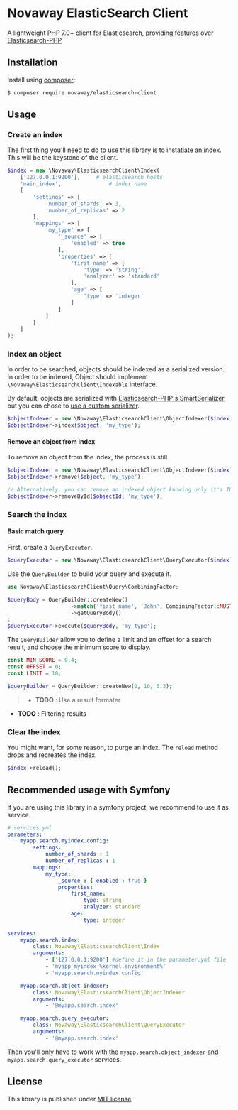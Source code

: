 # Novaway ElasticSearch Client

A lightweight PHP 7.0+ client for Elasticsearch, providing features over [Elasticsearch-PHP](https://www.elastic.co/guide/en/elasticsearch/client/php-api/current/index.html)

## Installation

Install using [composer](https://getcomposer.org):

```shell
$ composer require novaway/elasticsearch-client
```

## Usage

### Create an index

The first thing you'll need to do to use this library is to instatiate an index. This will be the keystone of the client.

```php
$index = new \Novaway\ElasticsearchClient\Index(
	['127.0.0.1:9200'],  	# elasticsearch hosts
	'main_index',				# index name
	[
        'settings' => [
            'number_of_shards' => 3,
            'number_of_replicas' => 2
        ],
        'mappings' => [
            'my_type' => [
                '_source' => [
                    'enabled' => true
                ],
                'properties' => [
                    'first_name' => [
                        'type' => 'string',
                        'analyzer' => 'standard'
                    ],
                    'age' => [
                        'type' => 'integer'
                    ]
                ]
            ]
        ]
    ]    
);
```

### Index an object

In order to be searched, objects should be indexed as a serialized version. In order to be indexed, Object should implement `\Novaway\ElasticsearchClient\Indexable` interface.

By default, objects are serialized with [Elasticsearch-PHP's SmartSerializer](https://www.elastic.co/guide/en/elasticsearch/client/php-api/current/_serializers.html#_smartserializer), but you can chose to [use a custom serializer](doc/working-with-a-custom-serializer.md).

```php
$objectIndexer = new \Novaway\ElasticsearchClient\ObjectIndexer($index);
$objectIndexer->index($object, 'my_type');
```

#### Remove an object from index

To remove an object from the index, the process is still 

```php
$objectIndexer = new \Novaway\ElasticsearchClient\ObjectIndexer($index);
$objectIndexer->remove($object, 'my_type');

// Alternatively, you can remove an indexed object knowing only it's ID.
$objectIndexer->removeById($objectId, 'my_type');
```

### Search the index

#### Basic match query

First, create a `QueryExecutor`.

```php
$queryExecutor = new \Novaway\ElasticsearchClient\QueryExecutor($index);
```

Use the `QueryBuilder` to build your query and execute it.

```php
use Novaway\ElasticsearchClient\Query\CombiningFactor;

$queryBody = QueryBuilder::createNew()
					->match('first_name', 'John', CombiningFactor::MUST)
					->getQueryBody()
;
$queryExecutor->execute($queryBody, 'my_type');
```

The `QueryBuilder` allow you to define a limit and an offset for a search result, and choose the minimum score to display.

```php
const MIN_SCORE = 0.4;
const OFFSET = 0;
const LIMIT = 10;

$queryBuilder = QueryBuilder::createNew(0, 10, 0.3);
```

> + **TODO** : Use a result formater
+ **TODO** : Filtering results

### Clear the index

You might want, for some reason, to purge an index. The `reload` method drops and recreates the index.

```php
$index->reload();
```


## Recommended usage with Symfony

If you are using this library in a symfony project, we recommend to use it as service.

```yml
# services.yml
parameters:
    myapp.search.myindex.config:
        settings:
            number_of_shards : 1
            number_of_replicas : 1
        mappings:
            my_type:
                _source : { enabled : true }
                properties:
                    first_name:
                        type: string
                        analyzer: standard
                    age:
                        type: integer
                        
services:
    myapp.search.index:
        class: Novaway\ElasticsearchClient\Index
        arguments:
            - ['127.0.0.1:9200'] #define it in the parameter.yml file
            - 'myapp_myindex_%kernel.environment%'
            - 'myapp.search.myindex.config'

    myapp.search.object_indexer:
        class: Novaway\ElasticsearchClient\ObjectIndexer
        arguments:
            - '@myapp.search.index'

    myapp.search.query_executor:
        class: Novaway\ElasticsearchClient\QueryExecutor
        arguments:
            - '@myapp.search.index'
```

Then you'll only have to work with the `myapp.search.object_indexer` and `myapp.search.query_executor` services.


## License

This library is published under [MIT license](LICENSE)
